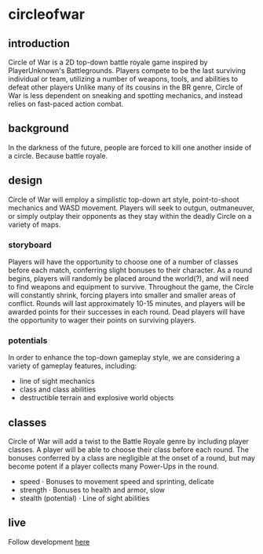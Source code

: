 # circleofwar
## introduction
Circle of War is a 2D top-down battle royale game inspired by PlayerUnknown's Battlegrounds.
Players compete to be the last surviving individual or team, utilizing a number of weapons, tools, and abilities to defeat other players
Unlike many of its cousins in the BR genre, Circle of War is less dependent on sneaking and spotting mechanics, and instead relies on fast-paced action combat.

## background
In the darkness of the future, people are forced to kill one another inside of a circle. Because battle royale.

## design
Circle of War will employ a simplistic top-down art style, point-to-shoot mechanics and WASD movement. Players will seek to outgun, outmaneuver, or simply outplay their opponents as they stay within the deadly Circle on a variety of maps.
### storyboard
Players will have the opportunity to choose one of a number of classes before each match, conferring slight bonuses to their character.
As a round begins, players will randomly be placed around the world(?), and will need to find weapons and equipment to survive.
Throughout the game, the Circle will constantly shrink, forcing players into smaller and smaller areas of conflict.
Rounds will last approximately 10-15 minutes, and players will be awarded points for their successes in each round.
Dead players will have the opportunity to wager their points on surviving players.
### potentials
In order to enhance the top-down gameplay style, we are considering a variety of gameplay features, including:
* line of sight mechanics
* class and class abilities
* destructible terrain and explosive world objects

## classes
Circle of War will add a twist to the Battle Royale genre by including player classes.
A player will be able to choose their class before each round.
The bonuses conferred by a class are negligible at the onset of a round, but may become potent if a player collects many Power-Ups in the round.
* speed
⋅ Bonuses to movement speed and sprinting, delicate
* strength
⋅ Bonuses to health and armor, slow
* stealth (potential)
⋅ Line of sight abilities

## live
Follow development [here](http://core2.bitvox.me/cow/) 
